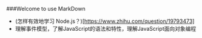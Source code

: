 ###Welcome to use MarkDown
* (怎样有效地学习 Node.js？)[https://www.zhihu.com/question/19793473]
* 理解事件模型，了解JavaScript的语法和特性，理解JavaScript面向对象编程


